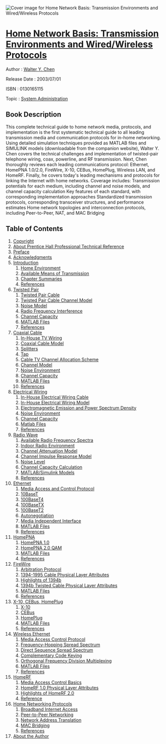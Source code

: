 ![Cover image for Home Network Basis: Transmission Environments and Wired/Wireless Protocols](https://imgdetail.ebookreading.net/cover/cover/system_admin/EB0130165115.jpg)

[Home Network Basis: Transmission Environments and Wired/Wireless Protocols](https://ebookreading.net/view/book/Home+Network+Basis%3A+Transmission+Environments+and+Wired%2FWireless+Protocols-EB0130165115_1.html "Home Network Basis: Transmission Environments and Wired/Wireless Protocols")
====================================================================================================================

Author : [Walter Y. Chen](https://ebookreading.net/search/author/Walter+Y.+Chen)

Release Date : 2003/07/01

ISBN : 0130165115

Topic : [System Administration](https://ebookreading.net/search/category/system-administration)

Book Description
-----------------

This complete technical guide to home network media, protocols, and implementation is the first systematic technical guide to all leading transmission media and communication protocols for in-home networking.
Using detailed simulation techniques provided as MATLAB files and SIMULINK models (downloadable from the companion website), Walter Y. Chen covers the technical challenges and implementation of twisted-pair telephone wiring, coax, powerline, and RF transmission. Next, Chen thoroughly reviews each leading communications protocol: Ethernet, HomePNA 1.0/2.0, FireWire, X-10, CEBus, HomePlug, Wireless LAN, and HomeRF. Finally, he covers today's leading mechanisms and protocols for linking the Internet with home networks. Coverage includes:
Transmission potentials for each medium, including channel and noise models, and channel capacity calculation
Key features of each standard, with corresponding implementation approaches
Standardized transmission protocols, corresponding transceiver structures, and performance estimates
Home network topologies and interconnection protocols, including Peer-to-Peer, NAT, and MAC Bridging
              
Table of Contents
-----------------

1. [Copyright](https://ebookreading.net/view/book/Home+Network+Basis%3A+Transmission+Environments+and+Wired%2FWireless+Protocols-EB0130165115_1.html)
1. [About Prentice Hall Professional Technical Reference](https://ebookreading.net/view/book/Home+Network+Basis%3A+Transmission+Environments+and+Wired%2FWireless+Protocols-EB0130165115_2.html)
1. [Preface](https://ebookreading.net/view/book/Home+Network+Basis%3A+Transmission+Environments+and+Wired%2FWireless+Protocols-EB0130165115_3.html)
1. [Acknowledgments](https://ebookreading.net/view/book/Home+Network+Basis%3A+Transmission+Environments+and+Wired%2FWireless+Protocols-EB0130165115_4.html)
1. [Introduction](https://ebookreading.net/view/book/Home+Network+Basis%3A+Transmission+Environments+and+Wired%2FWireless+Protocols-EB0130165115_5.html)
    1. [Home Environment](https://ebookreading.net/view/book/Home+Network+Basis%3A+Transmission+Environments+and+Wired%2FWireless+Protocols-EB0130165115_6.html)
    1. [Available Means of Transmission](https://ebookreading.net/view/book/Home+Network+Basis%3A+Transmission+Environments+and+Wired%2FWireless+Protocols-EB0130165115_7.html)
    1. [Chapter Summaries](https://ebookreading.net/view/book/Home+Network+Basis%3A+Transmission+Environments+and+Wired%2FWireless+Protocols-EB0130165115_8.html)
    1. [References](https://ebookreading.net/view/book/Home+Network+Basis%3A+Transmission+Environments+and+Wired%2FWireless+Protocols-EB0130165115_9.html)
1. [Twisted Pair](https://ebookreading.net/view/book/Home+Network+Basis%3A+Transmission+Environments+and+Wired%2FWireless+Protocols-EB0130165115_10.html)
    1. [Twisted Pair Cable](https://ebookreading.net/view/book/Home+Network+Basis%3A+Transmission+Environments+and+Wired%2FWireless+Protocols-EB0130165115_11.html)
    1. [Twisted Pair Cable Channel Model](https://ebookreading.net/view/book/Home+Network+Basis%3A+Transmission+Environments+and+Wired%2FWireless+Protocols-EB0130165115_12.html)
    1. [Noise Model](https://ebookreading.net/view/book/Home+Network+Basis%3A+Transmission+Environments+and+Wired%2FWireless+Protocols-EB0130165115_13.html)
    1. [Radio Frequency Interference](https://ebookreading.net/view/book/Home+Network+Basis%3A+Transmission+Environments+and+Wired%2FWireless+Protocols-EB0130165115_14.html)
    1. [Channel Capacity](https://ebookreading.net/view/book/Home+Network+Basis%3A+Transmission+Environments+and+Wired%2FWireless+Protocols-EB0130165115_15.html)
    1. [MATLAB Files](https://ebookreading.net/view/book/Home+Network+Basis%3A+Transmission+Environments+and+Wired%2FWireless+Protocols-EB0130165115_16.html)
    1. [References](https://ebookreading.net/view/book/Home+Network+Basis%3A+Transmission+Environments+and+Wired%2FWireless+Protocols-EB0130165115_17.html)
1. [Coaxial Cable](https://ebookreading.net/view/book/Home+Network+Basis%3A+Transmission+Environments+and+Wired%2FWireless+Protocols-EB0130165115_18.html)
    1. [In-House TV Wiring](https://ebookreading.net/view/book/Home+Network+Basis%3A+Transmission+Environments+and+Wired%2FWireless+Protocols-EB0130165115_19.html)
    1. [Coaxial Cable Model](https://ebookreading.net/view/book/Home+Network+Basis%3A+Transmission+Environments+and+Wired%2FWireless+Protocols-EB0130165115_20.html)
    1. [Splitters](https://ebookreading.net/view/book/Home+Network+Basis%3A+Transmission+Environments+and+Wired%2FWireless+Protocols-EB0130165115_21.html)
    1. [Tap](https://ebookreading.net/view/book/Home+Network+Basis%3A+Transmission+Environments+and+Wired%2FWireless+Protocols-EB0130165115_22.html)
    1. [Cable TV Channel Allocation Scheme](https://ebookreading.net/view/book/Home+Network+Basis%3A+Transmission+Environments+and+Wired%2FWireless+Protocols-EB0130165115_23.html)
    1. [Channel Model](https://ebookreading.net/view/book/Home+Network+Basis%3A+Transmission+Environments+and+Wired%2FWireless+Protocols-EB0130165115_24.html)
    1. [Noise Environment](https://ebookreading.net/view/book/Home+Network+Basis%3A+Transmission+Environments+and+Wired%2FWireless+Protocols-EB0130165115_25.html)
    1. [Channel Capacity](https://ebookreading.net/view/book/Home+Network+Basis%3A+Transmission+Environments+and+Wired%2FWireless+Protocols-EB0130165115_26.html)
    1. [MATLAB Files](https://ebookreading.net/view/book/Home+Network+Basis%3A+Transmission+Environments+and+Wired%2FWireless+Protocols-EB0130165115_27.html)
    1. [References](https://ebookreading.net/view/book/Home+Network+Basis%3A+Transmission+Environments+and+Wired%2FWireless+Protocols-EB0130165115_28.html)
1. [Electrical Wiring](https://ebookreading.net/view/book/Home+Network+Basis%3A+Transmission+Environments+and+Wired%2FWireless+Protocols-EB0130165115_29.html)
    1. [In-House Electrical Wiring Cable](https://ebookreading.net/view/book/Home+Network+Basis%3A+Transmission+Environments+and+Wired%2FWireless+Protocols-EB0130165115_30.html)
    1. [In-House Electrical Wiring Model](https://ebookreading.net/view/book/Home+Network+Basis%3A+Transmission+Environments+and+Wired%2FWireless+Protocols-EB0130165115_31.html)
    1. [Electromagnetic Emission and Power Spectrum Density](https://ebookreading.net/view/book/Home+Network+Basis%3A+Transmission+Environments+and+Wired%2FWireless+Protocols-EB0130165115_32.html)
    1. [Noise Environment](https://ebookreading.net/view/book/Home+Network+Basis%3A+Transmission+Environments+and+Wired%2FWireless+Protocols-EB0130165115_33.html)
    1. [Channel Capacity](https://ebookreading.net/view/book/Home+Network+Basis%3A+Transmission+Environments+and+Wired%2FWireless+Protocols-EB0130165115_34.html)
    1. [Matlab Files](https://ebookreading.net/view/book/Home+Network+Basis%3A+Transmission+Environments+and+Wired%2FWireless+Protocols-EB0130165115_35.html)
    1. [References](https://ebookreading.net/view/book/Home+Network+Basis%3A+Transmission+Environments+and+Wired%2FWireless+Protocols-EB0130165115_36.html)
1. [Radio Wave](https://ebookreading.net/view/book/Home+Network+Basis%3A+Transmission+Environments+and+Wired%2FWireless+Protocols-EB0130165115_37.html)
    1. [Available Radio Frequency Spectra](https://ebookreading.net/view/book/Home+Network+Basis%3A+Transmission+Environments+and+Wired%2FWireless+Protocols-EB0130165115_38.html)
    1. [Indoor Radio Environment](https://ebookreading.net/view/book/Home+Network+Basis%3A+Transmission+Environments+and+Wired%2FWireless+Protocols-EB0130165115_39.html)
    1. [Channel Attenuation Model](https://ebookreading.net/view/book/Home+Network+Basis%3A+Transmission+Environments+and+Wired%2FWireless+Protocols-EB0130165115_40.html)
    1. [Channel Impulse Response Model](https://ebookreading.net/view/book/Home+Network+Basis%3A+Transmission+Environments+and+Wired%2FWireless+Protocols-EB0130165115_41.html)
    1. [Noise Level](https://ebookreading.net/view/book/Home+Network+Basis%3A+Transmission+Environments+and+Wired%2FWireless+Protocols-EB0130165115_42.html)
    1. [Channel Capacity Calculation](https://ebookreading.net/view/book/Home+Network+Basis%3A+Transmission+Environments+and+Wired%2FWireless+Protocols-EB0130165115_43.html)
    1. [MATLAB/Simulink Models](https://ebookreading.net/view/book/Home+Network+Basis%3A+Transmission+Environments+and+Wired%2FWireless+Protocols-EB0130165115_44.html)
    1. [References](https://ebookreading.net/view/book/Home+Network+Basis%3A+Transmission+Environments+and+Wired%2FWireless+Protocols-EB0130165115_45.html)
1. [Ethernet](https://ebookreading.net/view/book/Home+Network+Basis%3A+Transmission+Environments+and+Wired%2FWireless+Protocols-EB0130165115_46.html)
    1. [Media Access and Control Protocol](https://ebookreading.net/view/book/Home+Network+Basis%3A+Transmission+Environments+and+Wired%2FWireless+Protocols-EB0130165115_47.html)
    1. [10BaseT](https://ebookreading.net/view/book/Home+Network+Basis%3A+Transmission+Environments+and+Wired%2FWireless+Protocols-EB0130165115_48.html)
    1. [100BaseT4](https://ebookreading.net/view/book/Home+Network+Basis%3A+Transmission+Environments+and+Wired%2FWireless+Protocols-EB0130165115_49.html)
    1. [100BaseTX](https://ebookreading.net/view/book/Home+Network+Basis%3A+Transmission+Environments+and+Wired%2FWireless+Protocols-EB0130165115_50.html)
    1. [100BaseT2](https://ebookreading.net/view/book/Home+Network+Basis%3A+Transmission+Environments+and+Wired%2FWireless+Protocols-EB0130165115_51.html)
    1. [Autonegotiation](https://ebookreading.net/view/book/Home+Network+Basis%3A+Transmission+Environments+and+Wired%2FWireless+Protocols-EB0130165115_52.html)
    1. [Media Independent Interface](https://ebookreading.net/view/book/Home+Network+Basis%3A+Transmission+Environments+and+Wired%2FWireless+Protocols-EB0130165115_53.html)
    1. [MATLAB Files](https://ebookreading.net/view/book/Home+Network+Basis%3A+Transmission+Environments+and+Wired%2FWireless+Protocols-EB0130165115_54.html)
    1. [References](https://ebookreading.net/view/book/Home+Network+Basis%3A+Transmission+Environments+and+Wired%2FWireless+Protocols-EB0130165115_55.html)
1. [HomePNA](https://ebookreading.net/view/book/Home+Network+Basis%3A+Transmission+Environments+and+Wired%2FWireless+Protocols-EB0130165115_56.html)
    1. [HomePNA 1.0](https://ebookreading.net/view/book/Home+Network+Basis%3A+Transmission+Environments+and+Wired%2FWireless+Protocols-EB0130165115_57.html)
    1. [HomePNA 2.0 QAM](https://ebookreading.net/view/book/Home+Network+Basis%3A+Transmission+Environments+and+Wired%2FWireless+Protocols-EB0130165115_58.html)
    1. [MATLAB Files](https://ebookreading.net/view/book/Home+Network+Basis%3A+Transmission+Environments+and+Wired%2FWireless+Protocols-EB0130165115_59.html)
    1. [References](https://ebookreading.net/view/book/Home+Network+Basis%3A+Transmission+Environments+and+Wired%2FWireless+Protocols-EB0130165115_60.html)
1. [FireWire](https://ebookreading.net/view/book/Home+Network+Basis%3A+Transmission+Environments+and+Wired%2FWireless+Protocols-EB0130165115_61.html)
    1. [Arbitration Protocol](https://ebookreading.net/view/book/Home+Network+Basis%3A+Transmission+Environments+and+Wired%2FWireless+Protocols-EB0130165115_62.html)
    1. [1394-1995 Cable Physical Layer Attributes](https://ebookreading.net/view/book/Home+Network+Basis%3A+Transmission+Environments+and+Wired%2FWireless+Protocols-EB0130165115_63.html)
    1. [Highlights of 1394b](https://ebookreading.net/view/book/Home+Network+Basis%3A+Transmission+Environments+and+Wired%2FWireless+Protocols-EB0130165115_64.html)
    1. [1394b Twisted Cable Physical Layer Attributes](https://ebookreading.net/view/book/Home+Network+Basis%3A+Transmission+Environments+and+Wired%2FWireless+Protocols-EB0130165115_65.html)
    1. [MATLAB Files](https://ebookreading.net/view/book/Home+Network+Basis%3A+Transmission+Environments+and+Wired%2FWireless+Protocols-EB0130165115_66.html)
    1. [References](https://ebookreading.net/view/book/Home+Network+Basis%3A+Transmission+Environments+and+Wired%2FWireless+Protocols-EB0130165115_67.html)
1. [X-10, CEBus, HomePlug](https://ebookreading.net/view/book/Home+Network+Basis%3A+Transmission+Environments+and+Wired%2FWireless+Protocols-EB0130165115_68.html)
    1. [X-10](https://ebookreading.net/view/book/Home+Network+Basis%3A+Transmission+Environments+and+Wired%2FWireless+Protocols-EB0130165115_69.html)
    1. [CEBus](https://ebookreading.net/view/book/Home+Network+Basis%3A+Transmission+Environments+and+Wired%2FWireless+Protocols-EB0130165115_70.html)
    1. [HomePlug](https://ebookreading.net/view/book/Home+Network+Basis%3A+Transmission+Environments+and+Wired%2FWireless+Protocols-EB0130165115_71.html)
    1. [MATLAB Files](https://ebookreading.net/view/book/Home+Network+Basis%3A+Transmission+Environments+and+Wired%2FWireless+Protocols-EB0130165115_72.html)
    1. [References](https://ebookreading.net/view/book/Home+Network+Basis%3A+Transmission+Environments+and+Wired%2FWireless+Protocols-EB0130165115_73.html)
1. [Wireless Ethernet](https://ebookreading.net/view/book/Home+Network+Basis%3A+Transmission+Environments+and+Wired%2FWireless+Protocols-EB0130165115_74.html)
    1. [Media Access Control Protocol](https://ebookreading.net/view/book/Home+Network+Basis%3A+Transmission+Environments+and+Wired%2FWireless+Protocols-EB0130165115_75.html)
    1. [Frequency-Hopping Spread Spectrum](https://ebookreading.net/view/book/Home+Network+Basis%3A+Transmission+Environments+and+Wired%2FWireless+Protocols-EB0130165115_76.html)
    1. [Direct Sequence Spread Spectrum](https://ebookreading.net/view/book/Home+Network+Basis%3A+Transmission+Environments+and+Wired%2FWireless+Protocols-EB0130165115_77.html)
    1. [Complementary Code Keying](https://ebookreading.net/view/book/Home+Network+Basis%3A+Transmission+Environments+and+Wired%2FWireless+Protocols-EB0130165115_78.html)
    1. [Orthogonal Frequency Division Multiplexing](https://ebookreading.net/view/book/Home+Network+Basis%3A+Transmission+Environments+and+Wired%2FWireless+Protocols-EB0130165115_79.html)
    1. [MATLAB Files](https://ebookreading.net/view/book/Home+Network+Basis%3A+Transmission+Environments+and+Wired%2FWireless+Protocols-EB0130165115_80.html)
    1. [References](https://ebookreading.net/view/book/Home+Network+Basis%3A+Transmission+Environments+and+Wired%2FWireless+Protocols-EB0130165115_81.html)
1. [HomeRF](https://ebookreading.net/view/book/Home+Network+Basis%3A+Transmission+Environments+and+Wired%2FWireless+Protocols-EB0130165115_82.html)
    1. [Media Access Control Basics](https://ebookreading.net/view/book/Home+Network+Basis%3A+Transmission+Environments+and+Wired%2FWireless+Protocols-EB0130165115_83.html)
    1. [HomeRF 1.0 Physical Layer Attributes](https://ebookreading.net/view/book/Home+Network+Basis%3A+Transmission+Environments+and+Wired%2FWireless+Protocols-EB0130165115_84.html)
    1. [Highlights of HomeRF 2.0](https://ebookreading.net/view/book/Home+Network+Basis%3A+Transmission+Environments+and+Wired%2FWireless+Protocols-EB0130165115_85.html)
    1. [Reference](https://ebookreading.net/view/book/Home+Network+Basis%3A+Transmission+Environments+and+Wired%2FWireless+Protocols-EB0130165115_86.html)
1. [Home Networking Protocols](https://ebookreading.net/view/book/Home+Network+Basis%3A+Transmission+Environments+and+Wired%2FWireless+Protocols-EB0130165115_87.html)
    1. [Broadband Internet Access](https://ebookreading.net/view/book/Home+Network+Basis%3A+Transmission+Environments+and+Wired%2FWireless+Protocols-EB0130165115_88.html)
    1. [Peer-to-Peer Networking](https://ebookreading.net/view/book/Home+Network+Basis%3A+Transmission+Environments+and+Wired%2FWireless+Protocols-EB0130165115_89.html)
    1. [Network Address Translation](https://ebookreading.net/view/book/Home+Network+Basis%3A+Transmission+Environments+and+Wired%2FWireless+Protocols-EB0130165115_90.html)
    1. [MAC Bridging](https://ebookreading.net/view/book/Home+Network+Basis%3A+Transmission+Environments+and+Wired%2FWireless+Protocols-EB0130165115_91.html)
    1. [References](https://ebookreading.net/view/book/Home+Network+Basis%3A+Transmission+Environments+and+Wired%2FWireless+Protocols-EB0130165115_92.html)
1. [About the Author](https://ebookreading.net/view/book/Home+Network+Basis%3A+Transmission+Environments+and+Wired%2FWireless+Protocols-EB0130165115_93.html)
